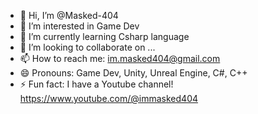 - 👋 Hi, I’m @Masked-404
- 👀 I’m interested in Game Dev
- 🌱 I’m currently learning Csharp language
- 💞️ I’m looking to collaborate on ...
- 📫 How to reach me: im.masked404@gmail.com
- 😄 Pronouns: Game Dev, Unity, Unreal Engine, C#, C++
- ⚡ Fun fact: I have a Youtube channel! https://www.youtube.com/@immasked404
